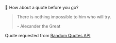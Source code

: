 📣 How about a quote before you go?

> There is nothing impossible to him who will try.
>
> <p>- Alexander the Great</p>

Quote requested from [Random Quotes API](https://github.com/lukePeavey/quotable)
